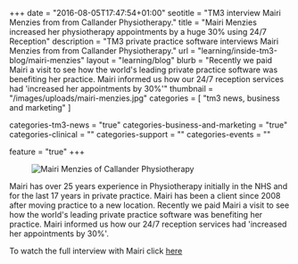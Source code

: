 +++
date = "2016-08-05T17:47:54+01:00"
seotitle = "TM3 interview Mairi Menzies from from Callander Physiotherapy."
title = "Mairi Menzies increased her physiotherapy appointments by a huge 30% using 24/7 Reception"
description = "TM3 private practice software interviews Mairi Menzies from from Callander Physiotherapy."
url = "learning/inside-tm3-blog/mairi-menzies"
layout = "learning/blog"
blurb = "Recently we paid Mairi a visit to see how the world's leading private practice software was benefiting her practice. Mairi informed us how our 24/7 reception services had 'increased her appointments by 30%'"
thumbnail = "/images/uploads/mairi-menzies.jpg"
categories = [ "tm3 news, business and marketing" ]


categories-tm3-news = "true"
categories-business-and-marketing = "true"
categories-clinical = ""
categories-support = ""
categories-events = ""

feature = "true"
+++


<figure>
  <img src="/images/uploads/mairi-menzies.jpg" alt="Mairi Menzies of Callander Physiotherapy" />
</figure>

Mairi has over 25 years experience in Physiotherapy initially in the NHS and for the last 17 years in private practice. Mairi has been a client since 2008 after moving practice to a new location. Recently we paid Mairi a visit to see how the world's leading private practice software was benefiting her practice. Mairi informed us how our 24/7 reception services had 'increased her appointments by 30%'. 

To watch the full interview with Mairi click [here](https://vimeo.com/177402097)